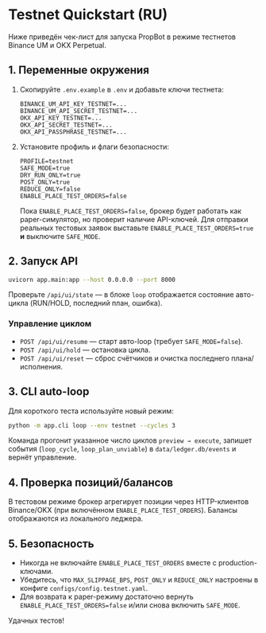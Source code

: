 # Testnet Quickstart (RU)

Ниже приведён чек-лист для запуска PropBot в режиме тестнетов Binance UM и OKX Perpetual.

## 1. Переменные окружения

1. Скопируйте `.env.example` в `.env` и добавьте ключи тестнета:

   ```dotenv
   BINANCE_UM_API_KEY_TESTNET=...
   BINANCE_UM_API_SECRET_TESTNET=...
   OKX_API_KEY_TESTNET=...
   OKX_API_SECRET_TESTNET=...
   OKX_API_PASSPHRASE_TESTNET=...
   ```

2. Установите профиль и флаги безопасности:

   ```dotenv
   PROFILE=testnet
   SAFE_MODE=true
   DRY_RUN_ONLY=true
   POST_ONLY=true
   REDUCE_ONLY=false
   ENABLE_PLACE_TEST_ORDERS=false
   ```

   Пока `ENABLE_PLACE_TEST_ORDERS=false`, брокер будет работать как paper-симулятор, но проверит наличие API-ключей. Для отправки реальных тестовых заявок выставьте `ENABLE_PLACE_TEST_ORDERS=true` **и** выключите `SAFE_MODE`.

## 2. Запуск API

```bash
uvicorn app.main:app --host 0.0.0.0 --port 8000
```

Проверьте `/api/ui/state` — в блоке `loop` отображается состояние авто-цикла (RUN/HOLD, последний план, ошибка).

### Управление циклом

- `POST /api/ui/resume` — старт авто-loop (требует `SAFE_MODE=false`).
- `POST /api/ui/hold` — остановка цикла.
- `POST /api/ui/reset` — сброс счётчиков и очистка последнего плана/исполнения.

## 3. CLI auto-loop

Для короткого теста используйте новый режим:

```bash
python -m app.cli loop --env testnet --cycles 3
```

Команда прогонит указанное число циклов `preview → execute`, запишет события (`loop_cycle`, `loop_plan_unviable`) в `data/ledger.db/events` и вернёт управление.

## 4. Проверка позиций/балансов

В тестовом режиме брокер агрегирует позиции через HTTP-клиентов Binance/OKX (при включённом `ENABLE_PLACE_TEST_ORDERS`). Балансы отображаются из локального леджера.

## 5. Безопасность

- Никогда не включайте `ENABLE_PLACE_TEST_ORDERS` вместе с production-ключами.
- Убедитесь, что `MAX_SLIPPAGE_BPS`, `POST_ONLY` и `REDUCE_ONLY` настроены в конфиге `configs/config.testnet.yaml`.
- Для возврата к paper-режиму достаточно вернуть `ENABLE_PLACE_TEST_ORDERS=false` и/или снова включить `SAFE_MODE`.

Удачных тестов!

